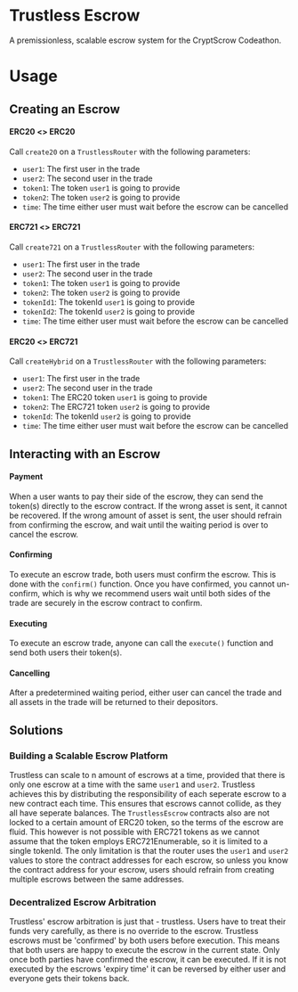 # Trustless Escrow
A premissionless, scalable escrow system for the CryptScrow Codeathon.

# Usage
## Creating an Escrow
#### ERC20 <> ERC20
Call `create20` on a `TrustlessRouter` with the following parameters:
 - `user1`: The first user in the trade
 - `user2`: The second user in the trade
 - `token1`: The token `user1` is going to provide
 - `token2`: The token `user2` is going to provide
 - `time`: The time either user must wait before the escrow can be cancelled

#### ERC721 <> ERC721
Call `create721` on a `TrustlessRouter` with the following parameters:
 - `user1`: The first user in the trade
 - `user2`: The second user in the trade
 - `token1`: The token `user1` is going to provide
 - `token2`: The token `user2` is going to provide
 - `tokenId1`: The tokenId `user1` is going to provide
 - `tokenId2`: The tokenId `user2` is going to provide
 - `time`: The time either user must wait before the escrow can be cancelled

#### ERC20 <> ERC721
Call `createHybrid` on a `TrustlessRouter` with the following parameters:
 - `user1`: The first user in the trade
 - `user2`: The second user in the trade
 - `token1`: The ERC20 token `user1` is going to provide
 - `token2`: The ERC721 token `user2` is going to provide
 - `tokenId`: The tokenId `user2` is going to provide
 - `time`: The time either user must wait before the escrow can be cancelled

## Interacting with an Escrow
#### Payment
When a user wants to pay their side of the escrow, they can send the token(s) directly to the escrow contract. If the wrong asset is sent, it cannot be recovered. If the wrong amount of asset is sent, the user should refrain from confirming the escrow, and wait until the waiting period is over to cancel the escrow.

#### Confirming
To execute an escrow trade, both users must confirm the escrow. This is done with the `confirm()` function. Once you have confirmed, you cannot un-confirm, which is why we recommend users wait until both sides of the trade are securely in the escrow contract to confirm.

#### Executing
To execute an escrow trade, anyone can call the `execute()` function and send both users their token(s).

#### Cancelling
After a predetermined waiting period, either user can cancel the trade and all assets in the trade will be returned to their depositors.

## Solutions
### Building a Scalable Escrow Platform
Trustless can scale to n amount of escrows at a time, provided that there is only one escrow at a time with the same `user1` and `user2`. Trustless achieves this by distributing the responsibility of each seperate escrow to a new contract each time. This ensures that escrows cannot collide, as they all have seperate balances. The `TrustlessEscrow` contracts also are not locked to a certain amount of ERC20 token, so the terms of the escrow are fluid. This however is not possible with ERC721 tokens as we cannot assume that the token employs ERC721Enumerable, so it is limited to a single tokenId.
The only limitation is that the router uses the `user1` and `user2` values to store the contract addresses for each escrow, so unless you know the contract address for your escrow, users should refrain from creating multiple escrows between the same addresses.

### Decentralized Escrow Arbitration
Trustless' escrow arbitration is just that - trustless. Users have to treat their funds very carefully, as there is no override to the escrow. Trustless escrows must be 'confirmed' by both users before execution. This means that both users are happy to execute the escrow in the current state. Only once both parties have confirmed the escrow, it can be executed. If it is not executed by the escrows 'expiry time' it can be reversed by either user and everyone gets their tokens back.